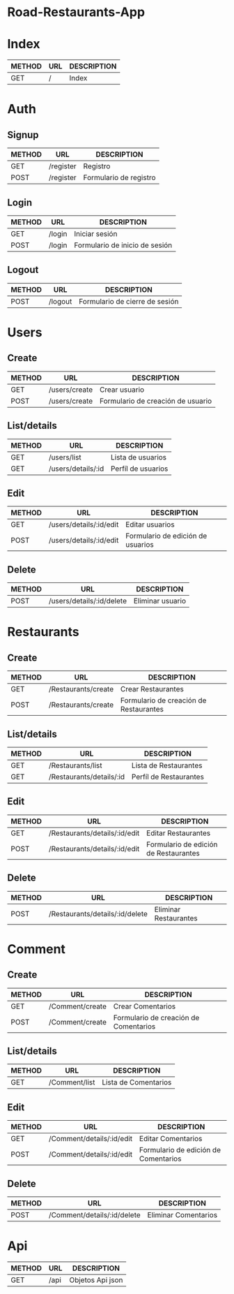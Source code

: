 
# Road-Restaurants-App

# Index

| METHOD |        URL       |                 DESCRIPTION                     |
|--------|------------------|-------------------------------------------------|
| GET    |  /               |  Index                                          |

# Auth

## Signup

| METHOD |        URL       |                 DESCRIPTION                     |
|--------|------------------|-------------------------------------------------|
| GET  |  /register         |  Registro                                       |
| POST |  /register         |  Formulario de registro                         |

## Login

| METHOD |        URL       |                 DESCRIPTION                     |
|--------|------------------|-------------------------------------------------|
| GET  |  /login            |  Iniciar sesión                                 |
| POST |  /login            |  Formulario de inicio de sesión                 |

## Logout

| METHOD |        URL       |                 DESCRIPTION                     |
|--------|------------------|-------------------------------------------------|
| POST   |  /logout         |  Formulario de cierre de sesión                 |

# Users

## Create

| METHOD |        URL       |                 DESCRIPTION                     |
|--------|------------------|-------------------------------------------------|
| GET    |  /users/create   |  Crear usuario                                  |
| POST   |  /users/create   |  Formulario de creación de usuario              |

## List/details

| METHOD |        URL            |                 DESCRIPTION                     |
|--------|-----------------------|-------------------------------------------------|
| GET    |  /users/list          |  Lista de usuarios                              |
| GET    |  /users/details/:id   |  Perfíl de usuarios                             |

## Edit

| METHOD |        URL                |                 DESCRIPTION                |
|--------|---------------------------|--------------------------------------------|
| GET    |  /users/details/:id/edit  |  Editar usuarios                           |
| POST   |  /users/details/:id/edit  |  Formulario de edición de usuarios         |

## Delete

| METHOD |        URL                 |                 DESCRIPTION                |
|--------|----------------------------|--------------------------------------------|
| POST   |  /users/details/:id/delete |  Eliminar usuario                          |


# Restaurants

## Create

| METHOD |        URL             |                 DESCRIPTION                     |
|--------|------------------------|-------------------------------------------------|
| GET    |  /Restaurants/create   |  Crear Restaurantes                             |
| POST   |  /Restaurants/create   |  Formulario de creación de Restaurantes         |

## List/details

| METHOD |        URL                  |                 DESCRIPTION                     |
|--------|-----------------------------|-------------------------------------------------|
| GET    |  /Restaurants/list          |  Lista de Restaurantes                          |
| GET    |  /Restaurants/details/:id   |  Perfíl de Restaurantes                         |

## Edit

| METHOD |        URL                      |                 DESCRIPTION                |
|--------|---------------------------------|--------------------------------------------|
| GET    |  /Restaurants/details/:id/edit  |  Editar Restaurantes                       |
| POST   |  /Restaurants/details/:id/edit  |  Formulario de edición de Restaurantes     |

## Delete

| METHOD |        URL                       |                 DESCRIPTION                |
|--------|----------------------------------|--------------------------------------------|
| POST   |  /Restaurants/details/:id/delete |  Eliminar Restaurantes                     |



# Comment

## Create

| METHOD |        URL             |                 DESCRIPTION                     |
|--------|------------------------|-------------------------------------------------|
| GET    |  /Comment/create       |  Crear Comentarios                              |
| POST   |  /Comment/create       |  Formulario de creación de Comentarios          |

## List/details

| METHOD |        URL                  |                 DESCRIPTION                     |
|--------|-----------------------------|-------------------------------------------------|
| GET    |  /Comment/list              |  Lista de Comentarios                           |

## Edit

| METHOD |        URL                      |                 DESCRIPTION                |
|--------|---------------------------------|--------------------------------------------|
| GET    |  /Comment/details/:id/edit      |  Editar Comentarios                        |
| POST   |  /Comment/details/:id/edit      |  Formulario de edición de Comentarios      |

## Delete

| METHOD |        URL                       |                 DESCRIPTION                |
|--------|----------------------------------|--------------------------------------------|
| POST   |  /Comment/details/:id/delete     |  Eliminar Comentarios                      |



# Api

| METHOD |        URL             |                 DESCRIPTION                     |
|--------|------------------------|-------------------------------------------------|
| GET    |  /api                  |  Objetos Api json                               |













